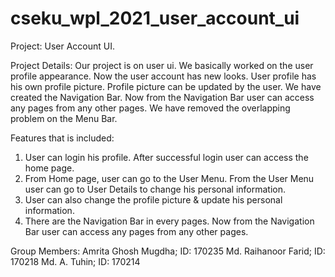 # cseku_wpl_2021_user_account_ui

Project:
User Account UI.


Project Details:
Our project is on user ui. We basically worked on the user profile appearance. Now the user account has new looks. User profile has his own profile picture. Profile picture can be updated by the user. We have created the Navigation Bar. Now from the Navigation Bar user can access any pages from any other pages. We have removed the overlapping problem on the Menu Bar.


Features that is included:
1. User can login his profile. After successful login user can access the home page.
2. From Home page, user can go to the User Menu. From the User Menu user can go to User Details to change his personal information.
3. User can also change the profile picture & update his personal information.
4. There are the Navigation Bar in every pages. Now from the Navigation Bar user can access any pages from any other pages.

Group Members:
Amrita Ghosh Mugdha; ID: 170235
Md. Raihanoor Farid; ID: 170218
Md. A. Tuhin;        ID: 170214
